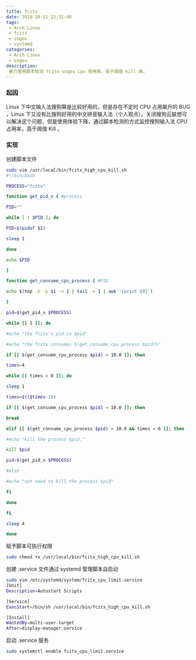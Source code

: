 ```yaml
---
title: fcitx
date: 2018-10-31 22:31:40
tags:
 - Arch Linux
 - fcitx
 - sogou
 - systemd
categories:
 - Arch Linux
 - sogou
description: 
 暴力使用脚本检测 fcitx-sogou cpu 使用率，高于阈值 kill 掉。
---
```


### 起因

Linux 下中文输入法搜狗算是比较好用的，但是存在不定时 CPU 占用飙升的 BUG ，Linux 下又没有比搜狗好用的中文拼音输入法（个人观点），关闭搜狗云联想可以解决这个问题，但是使用体验下降，通过脚本检测的方式监控搜狗输入法 CPU 占用率，高于阈值 Kill 。

### 实现

创建脚本文件

```bash
sudo vim /usr/local/bin/fcitx_high_cpu_kill.sh
#!/bin/bash

PROCESS="fcitx"

function get_pid_x { #process

PID=""

while [ ! $PID ]; do

PID=$(pidof $1)

sleep 1

done

echo $PID

}

function get_consume_cpu_process { #PID

echo $(top -b -p $1 -n 1 | tail -n 1 | awk '{print $9}')

}

pid=$(get_pid_x $PROCESS)

while [[ 1 ]]; do

#echo "the fcitx's pid is $pid"

#echo "the fcitx consumes $(get_consume_cpu_process $pid)%"

if [[ $(get_consume_cpu_process $pid) > 10.0 ]]; then

times=4

while [[ times > 0 ]]; do

sleep 1

times=$(($times-1))

if [[ $(get_consume_cpu_process $pid) < 10.0 ]]; then

break

elif [[ $(get_consume_cpu_process $pid) > 10.0 && times = 0 ]]; then

#echo "kill the process $pid."

kill $pid

pid=$(get_pid_x $PROCESS)

#else

#echo "not need to kill the process $pid"

fi

done

fi

sleep 4

done

```

赋予脚本可执行权限

```bash
sudo chmod +x /usr/local/bin/fcitx_high_cpu_kill.sh
```

创建 .service 文件通过 systemd 管理脚本自启动

```bash
sudo vim /etc/systemd/system/fcitx_cpu_limit.service
[Unit]
Description=Autostart Scripts

[Service]
ExecStart=/bin/sh /usr/local/bin/fcitx_high_cpu_kill.sh

[Install]
WantedBy=multi-user.target
After=display-manager.service
```

启动 .service 服务

```bash
sudo systemctl enable fcitx_cpu_limit.service
```

